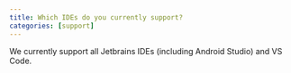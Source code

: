 ```yaml
---
title: Which IDEs do you currently support?
categories: [support]
---
```


We currently support all Jetbrains IDEs (including Android Studio) and VS Code.
